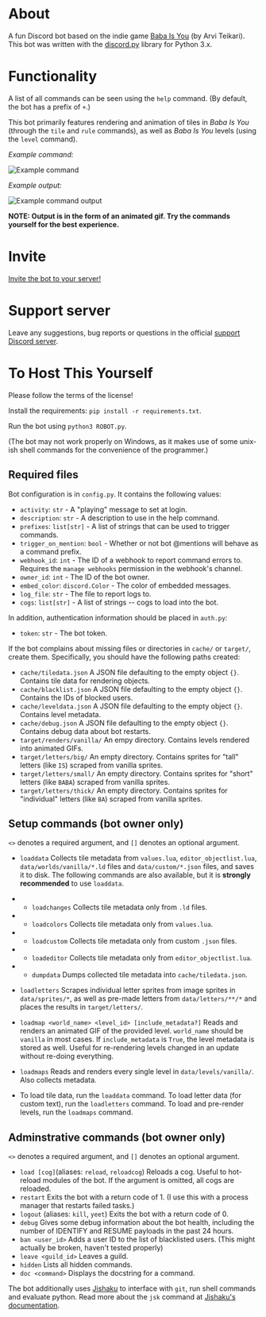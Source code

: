 # About

A fun Discord bot based on the indie game [Baba Is You](https://store.steampowered.com/app/736260/Baba_Is_You/) (by Arvi Teikari). This bot was written with the [discord.py](https://discordpy.readthedocs.io/en/latest/) library for Python 3.x.

# Functionality

A list of all commands can be seen using the `help` command. (By default, the bot has a prefix of `+`.)

This bot primarily features rendering and animation of
tiles in *Baba Is You* (through the `tile` and `rule` commands), 
as well as *Baba Is You* levels (using the `level` command).

*Example command:*

![Example command](https://cdn.discordapp.com/attachments/420095557231443988/596606587800387594/unknown.png)

*Example output:*

![Example command output](https://cdn.discordapp.com/attachments/420095557231443988/596606636215500816/unknown.png)

**NOTE: Output is in the form of an animated gif. Try the commands yourself for the best experience.**

# Invite

[Invite the bot to your server!](https://discordapp.com/api/oauth2/authorize?client_id=480227663047294987&scope=bot&permissions=388160)

# Support server

Leave any suggestions, bug reports or questions in the official [support Discord server](https://discord.gg/rMX3YPK).

# To Host This Yourself

Please follow the terms of the license!

Install the requirements: `pip install -r requirements.txt`.

Run the bot using `python3 ROBOT.py`.

(The bot may not work properly on Windows, as it makes use of some unix-ish shell commands for the convenience of the programmer.)

## Required files

Bot configuration is in `config.py`. It contains the following values:

* `activity`: `str` - A "playing" message to set at login.
* `description`: `str` - A description to use in the help command.
* `prefixes`: `list[str]` - A list of strings that can be used to trigger commands.
* `trigger_on_mention`: `bool` - Whether or not bot @mentions will behave as a command prefix.
* `webhook_id`: `int` - The ID of a webhook to report command errors to. Requires the `manage webhooks` permission in the webhook's channel.
* `owner_id`: `int` - The ID of the bot owner.
* `embed_color`: `discord.Color` - The color of embedded messages.
* `log_file`: `str` - The file to report logs to.
* `cogs`: `list[str]` - A list of strings -- cogs to load into the bot.

In addition, authentication information should be placed in `auth.py`:

* `token`: `str` - The bot token.

If the bot complains about missing files or directories in `cache/` or `target/`, create them. Specifically, you should have the following paths created:
* `cache/tiledata.json` A JSON file defaulting to the empty object `{}`. Contains tile data for rendering objects.
* `cache/blacklist.json` A JSON file defaulting to the empty object `{}`. Contains the IDs of blocked users.
* `cache/leveldata.json` A JSON file defaulting to the empty object `{}`. Contains level metadata.
* `cache/debug.json` A JSON file defaulting to the empty object `{}`. Contains debug data about bot restarts. 
* `target/renders/vanilla/` An empy directory. Contains levels rendered into animated GIFs.
* `target/letters/big/` An empty directory. Contains sprites for "tall" letters (like `IS`) scraped from vanilla sprites.
* `target/letters/small/` An empty directory. Contains sprites for "short" letters (like `BABA`) scraped from vanilla sprites.
* `target/letters/thick/` An empty directory. Contains sprites for "individual" letters (like `BA`) scraped from vanilla sprites.

## Setup commands (bot owner only)

`<>` denotes a required argument, and `[]` denotes an optional argument.

* `loaddata` Collects tile metadata from `values.lua`, `editor_objectlist.lua`, `data/worlds/vanilla/*.ld` files and `data/custom/*.json` files, and saves it to disk. The following commands are also available, but it is **strongly recommended** to use `loaddata`.
* * `loadchanges` Collects tile metadata only from `.ld` files.
* * `loadcolors` Collects tile metadata only from `values.lua`.
* * `loadcustom` Collects tile metadata only from custom `.json` files.
* * `loadeditor` Collects tile metadata only from `editor_objectlist.lua`.
* * `dumpdata` Dumps collected tile metadata into `cache/tiledata.json`.
* `loadletters` Scrapes individual letter sprites from image sprites in `data/sprites/*`, as well as pre-made letters from `data/letters/**/*` and places the results in `target/letters/`.
* `loadmap <world_name> <level_id> [include_metadata?]` Reads and renders an animated GIF of the provided level. `world_name` should be `vanilla` in most cases. If `include_metadata` is `True`, the level metadata is stored as well. Useful for re-rendering levels changed in an update without re-doing everything.
* `loadmaps` Reads and renders every single level in `data/levels/vanilla/`. Also collects metadata.

* To load tile data, run the `loaddata` command. To load letter data (for custom text), run the `loadletters` command. To load and pre-render levels, run the `loadmaps` command.

## Adminstrative commands (bot owner only)

`<>` denotes a required argument, and `[]` denotes an optional argument.

* `load [cog]`(aliases: `reload`, `reloadcog`) Reloads a cog. Useful to hot-reload modules of the bot. If the argument is omitted, all cogs are reloaded.
* `restart` Exits the bot with a return code of 1. (I use this with a process manager that restarts failed tasks.)
* `logout` (aliases: `kill`, `yeet`) Exits the bot with a return code of 0. 
* `debug` Gives some debug information about the bot health, including the number of IDENTIFY and RESUME payloads in the past 24 hours.
* `ban <user_id>` Adds a user ID to the list of blacklisted users. (This might actually be broken, haven't tested properly)
* `leave <guild_id>` Leaves a guild.
* `hidden` Lists all hidden commands.
* `doc <command>` Displays the docstring for a command.

The bot additionally uses [Jishaku](https://github.com/Gorialis/jishaku/) to interface with `git`, run shell commands and evaluate python. Read more about the `jsk` command at [Jishaku's documentation](https://jishaku.readthedocs.io/en/latest/).


